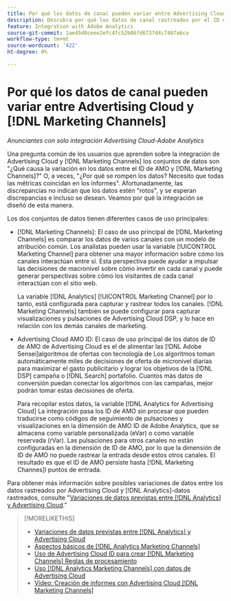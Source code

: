 ```yaml
---
title: Por qué los datos de canal pueden variar entre Advertising Cloud y [!DNL Marketing Channels]
description: Descubra por qué los datos de canal rastreados por el ID de AMO pueden variar de los datos de canal rastreados por [!DNL Analytics Marketing Channels].
feature: Integration with Adobe Analytics
source-git-commit: 1ae45d0ceee2efc4fc52b86fd6737d4c7467a6ca
workflow-type: tm+mt
source-wordcount: '422'
ht-degree: 0%

---
```


# Por qué los datos de canal pueden variar entre Advertising Cloud y [!DNL Marketing Channels]

*Anunciantes con solo integración Advertising Cloud-Adobe Analytics*

Una pregunta común de los usuarios que aprenden sobre la integración de Advertising Cloud y [!DNL Marketing Channels] los conjuntos de datos son &quot;¿Qué causa la variación en los datos entre el ID de AMO y [!DNL Marketing Channels]?&quot; O, a veces, &quot;¿Por qué se rompen los datos? Necesito que todas las métricas coincidan en los informes&quot;. Afortunadamente, las discrepancias no indican que los datos estén &quot;rotos&quot;, y se esperan discrepancias e incluso se desean. Veamos por qué la integración se diseñó de esta manera.

Los dos conjuntos de datos tienen diferentes casos de uso principales:

* [!DNL Marketing Channels]: El caso de uso principal de [!DNL Marketing Channels] es comparar los datos de varios canales con un modelo de atribución común. Los analistas pueden usar la variable [!UICONTROL Marketing Channel] para obtener una mayor información sobre cómo los canales interactúan entre sí. Esta perspectiva puede ayudar a impulsar las decisiones de macronivel sobre cómo invertir en cada canal y puede generar perspectivas sobre cómo los visitantes de cada canal interactúan con el sitio web.

   La variable [!DNL Analytics] [!UICONTROL Marketing Channel] por lo tanto, está configurada para capturar y rastrear todos los canales. [!DNL Marketing Channels] también se puede configurar para capturar visualizaciones y pulsaciones de Advertising Cloud DSP, y lo hace en relación con los demás canales de marketing.

* Advertising Cloud AMO ID: El caso de uso principal de los datos de ID de AMO de Advertising Cloud es el de alimentar las [!DNL Adobe Sensei]algoritmos de ofertas con tecnología de Los algoritmos toman automáticamente miles de decisiones de oferta de micronivel diarias para maximizar el gasto publicitario y lograr los objetivos de la [!DNL DSP] campaña o [!DNL Search] portafolio. Cuantos más datos de conversión puedan conectar los algoritmos con las campañas, mejor podrán tomar estas decisiones de oferta.

   Para recopilar estos datos, la variable [!DNL Analytics for Advertising Cloud] La integración pasa los ID de AMO sin procesar que pueden traducirse como códigos de seguimiento de pulsaciones y visualizaciones en la dimensión de AMO ID de Adobe Analytics, que se almacena como variable personalizada (eVar) o como variable reservada (rVar). Las pulsaciones para otros canales no están configuradas en la dimensión de ID de AMO, por lo que la dimensión de ID de AMO no puede rastrear la entrada desde estos otros canales. El resultado es que el ID de AMO persiste hasta [!DNL Marketing Channes]l puntos de entrada.

Para obtener más información sobre posibles variaciones de datos entre los datos rastreados por Advertising Cloud y [!DNL Analytics]-datos rastreados, consulte &quot;[Variaciones de datos previstas entre [!DNL Analytics] y Advertising Cloud](../data-variances.md).&quot;

>[!MORELIKETHIS]
>
>* [Variaciones de datos previstas entre [!DNL Analytics] y Advertising Cloud](/help/integrations/analytics/data-variances.md)
>* [Aspectos básicos de [!DNL Analytics Marketing Channels]](mc-overview.md)
>* [Uso de Advertising Cloud ID para crear [!DNL Marketing Channels] Reglas de procesamiento](mc-ids.md)
>* [Uso [!DNL Analytics Marketing Channels] con datos de Advertising Cloud](mc-ac-data.md)
>* [Vídeo: Creación de informes con Advertising Cloud [!DNL Marketing Channels]](https://experienceleague.adobe.com/docs/advertising-cloud-learn/tutorials/analytics/analytics-reporting-a4adc.html)

